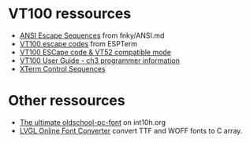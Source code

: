 # VT100 ressources

* [ANSI Escape Sequences](https://gist.github.com/fnky/458719343aabd01cfb17a3a4f7296797) from fnky/ANSI.md
* [VT100 escape codes](https://espterm.github.io/docs/VT100%20escape%20codes.html) from ESPTerm
* [VT100 ESCape code & VT52 compatible mode](http://matthieu.benoit.free.fr/68hc11/vt100.htm)
* [VT100 User Guide - ch3 programmer information](https://www.vt100.net/docs/vt100-ug/chapter3.html)
* [XTerm Control Sequences](https://invisible-island.net/xterm/ctlseqs/ctlseqs.html#h2-Functions-using-CSI-_-ordered-by-the-final-character_s)

# Other ressources
* [The ultimate oldschool-pc-font](https://int10h.org/oldschool-pc-fonts/fontlist/?2#olivetti) on int10h.org
* [LVGL Online Font Converter](https://lvgl.io/tools/fontconverter) convert TTF and WOFF fonts to C array.
